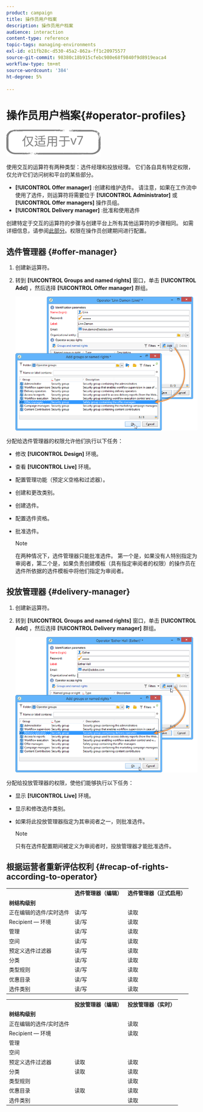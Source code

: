 ```yaml
---
product: campaign
title: 操作员用户档案
description: 操作员用户档案
audience: interaction
content-type: reference
topic-tags: managing-environments
exl-id: e11fb28c-d530-45a2-862a-ff1c20975577
source-git-commit: 98380c18b915cfebc980e68f9840f9d8919eaca4
workflow-type: tm+mt
source-wordcount: '384'
ht-degree: 5%

---
```


# 操作员用户档案{#operator-profiles}

![](../../assets/v7-only.svg)

使用交互的运算符有两种类型：选件经理和投放经理。 它们各自具有特定权限，仅允许它们访问树和平台的某些部分。

* **[!UICONTROL Offer manager]** :创建和维护选件。 请注意，如果在工作流中使用了选件，则运算符将需要位于 **[!UICONTROL Administrator]** 或 **[!UICONTROL Offer managers]** 操作员组。
* **[!UICONTROL Delivery manager]** :批准和使用选件

创建特定于交互的运算符的步骤与创建平台上所有其他运算符的步骤相同。 如需详细信息，请参阅[此部分](../../platform/using/access-management.md)。权限在操作员创建期间进行配置。

## 选件管理器 {#offer-manager}

1. 创建新运算符。
1. 转到 **[!UICONTROL Groups and named rights]** 窗口，单击 **[!UICONTROL Add]** ，然后选择 **[!UICONTROL Offer manager]** 群组。

   ![](assets/offer_operators_create_001.png)

分配给选件管理器的权限允许他们执行以下任务：

* 修改 **[!UICONTROL Design]** 环境。
* 查看 **[!UICONTROL Live]** 环境。
* 配置管理功能（预定义空格和过滤器）。
* 创建和更改类别。
* 创建选件。
* 配置选件资格。
* 批准选件。

   >[!NOTE]
   >
   >在两种情况下，选件管理器只能批准选件。 第一个是，如果没有人特别指定为审阅者，第二个是，如果负责创建模板（具有指定审阅者的权限）的操作员在选件所依据的选件模板中将他们指定为审阅者。

## 投放管理器 {#delivery-manager}

1. 创建新运算符。
1. 转到 **[!UICONTROL Groups and named rights]** 窗口，单击 **[!UICONTROL Add]** ，然后选择 **[!UICONTROL Delivery manager]** 群组。

   ![](assets/offer_operators_create_002.png)

分配给投放管理器的权限，使他们能够执行以下任务：

* 显示 **[!UICONTROL Live]** 环境。
* 显示和修改选件类别。
* 如果将此投放管理器指定为其审阅者之一，则批准选件。

   >[!NOTE]
   >
   >只有在选件配置期间被定义为审阅者时，投放管理器才能批准选件。

## 根据运营者重新评估权利 {#recap-of-rights-according-to-operator}

<table> 
 <tbody> 
  <tr> 
   <td> </td> 
   <td> <strong>选件管理器（编辑）</strong><br /> </td> 
   <td> <strong>选件管理器（正式启用）</strong><br /> </td> 
  </tr> 
  <tr> 
   <td> <strong>树结构级别</strong><br /> </td> 
   <td> </td> 
   <td> </td> 
  </tr> 
  <tr> 
   <td> 正在编辑的选件/实时选件<br /> </td> 
   <td> 读/写<br /> </td> 
   <td> 读取<br /> </td> 
  </tr> 
  <tr> 
   <td> Recipient — 环境<br /> </td> 
   <td> 读/写<br /> </td> 
   <td> 读取<br /> </td> 
  </tr> 
  <tr> 
   <td> 管理<br /> </td> 
   <td> 读/写<br /> </td> 
   <td> 读取<br /> </td> 
  </tr> 
  <tr> 
   <td> 空间<br /> </td> 
   <td> 读/写<br /> </td> 
   <td> 读取<br /> </td> 
  </tr> 
  <tr> 
   <td> 预定义选件过滤器<br /> </td> 
   <td> 读/写<br /> </td> 
   <td> 读取<br /> </td> 
  </tr> 
  <tr> 
   <td> 分类<br /> </td> 
   <td> 读/写<br /> </td> 
   <td> 读取<br /> </td> 
  </tr> 
  <tr> 
   <td> 类型规则<br /> </td> 
   <td> 读/写<br /> </td> 
   <td> 读取<br /> </td> 
  </tr> 
  <tr> 
   <td> 优惠目录<br /> </td> 
   <td> 读/写<br /> </td> 
   <td> 读取<br /> </td> 
  </tr> 
  <tr> 
   <td> 选件类别<br /> </td> 
   <td> 读/写<br /> </td> 
   <td> 读取<br /> </td> 
  </tr> 
 </tbody> 
</table>

<table> 
 <tbody> 
  <tr> 
   <td> </td> 
   <td> <strong>投放管理器（编辑）</strong><br /> </td> 
   <td> <strong>投放管理器（实时）</strong><br /> </td> 
  </tr> 
  <tr> 
   <td> <strong>树结构级别</strong><br /> </td> 
   <td> </td> 
   <td> </td> 
  </tr> 
  <tr> 
   <td> 正在编辑的选件/实时选件<br /> </td> 
   <td> </td> 
   <td> 读取<br /> </td> 
  </tr> 
  <tr> 
   <td> Recipient — 环境<br /> </td> 
   <td> </td> 
   <td> 读取<br /> </td> 
  </tr> 
  <tr> 
   <td> 管理<br /> </td> 
   <td> </td> 
   <td> </td> 
  </tr> 
  <tr> 
   <td> 空间<br /> </td> 
   <td> </td> 
   <td> </td> 
  </tr> 
  <tr> 
   <td> 预定义选件过滤器<br /> </td> 
   <td> 读取<br /> </td> 
   <td> 读取<br /> </td> 
  </tr> 
  <tr> 
   <td> 分类<br /> </td> 
   <td> 读取<br /> </td> 
   <td> 读取<br /> </td> 
  </tr> 
  <tr> 
   <td> 类型规则<br /> </td> 
   <td> </td> 
   <td> 读取<br /> </td> 
  </tr> 
  <tr> 
   <td> 优惠目录<br /> </td> 
   <td> 读取<br /> </td> 
   <td> 读取<br /> </td> 
  </tr> 
  <tr> 
   <td> 选件类别<br /> </td> 
   <td> </td> 
   <td> 读取<br /> </td> 
  </tr> 
 </tbody> 
</table>
